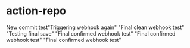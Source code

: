 # action-repo
New commit test"Triggering webhook again" 
"Final clean webhook test" 
"Testing final save" 
"Final confirmed webhook test" 
"Final confirmed webhook test" 
"Final confirmed webhook test" 
